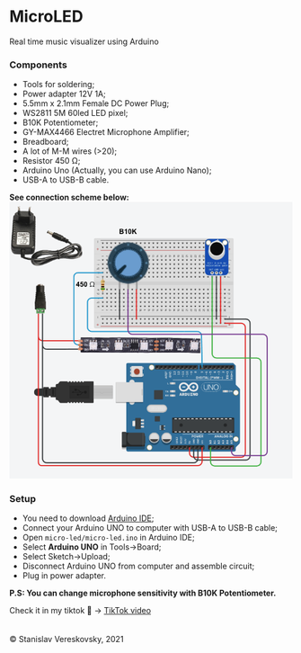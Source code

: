 # MicroLED
Real time music visualizer using Arduino

### Components
* Tools for soldering;
* Power adapter 12V 1A;
* 5.5mm x 2.1mm Female DC Power Plug;
* WS2811 5M 60led LED pixel;
* B10K Potentiometer;
* GY-MAX4466 Electret Microphone Amplifier;
* Breadboard;
* A lot of M-M wires (>20);
* Resistor 450 Ω;
* Arduino Uno (Actually, you can use Arduino Nano);
* USB-A to USB-B cable.

**See connection scheme below:**
![Connection scheme](microled_scheme.png)

### Setup

* You need to download [Arduino IDE](https://www.arduino.cc/en/software);
* Connect your Arduino UNO to computer with USB-A to USB-B cable;
* Open ```micro-led/micro-led.ino``` in Arduino IDE;
* Select **Arduino UNO** in Tools->Board;
* Select Sketch->Upload;
* Disconnect Arduino UNO from computer and assemble circuit;
* Plug in power adapter.

**P.S: You can change microphone sensitivity with B10K Potentiometer.**

Check it in my tiktok 🙂 -> [TikTok video](https://vm.tiktok.com/ZMdcVfV1o)
\
\
\
© Stanislav Vereskovsky, 2021
